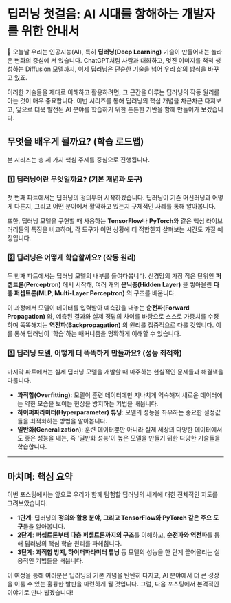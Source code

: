 # 딥러닝 첫걸음: AI 시대를 항해하는 개발자를 위한 안내서

👋 오늘날 우리는 인공지능(AI), 특히 **딥러닝(Deep Learning)** 기술이 만들어내는 놀라운 변화의 중심에 서 있습니다. ChatGPT처럼 사람과 대화하고, 멋진 이미지를 척척 생성하는 Diffusion 모델까지, 이제 딥러닝은 단순한 기술을 넘어 우리 삶의 방식을 바꾸고 있죠.

이러한 기술들을 제대로 이해하고 활용하려면, 그 근간을 이루는 딥러닝의 작동 원리를 아는 것이 매우 중요합니다. 이번 시리즈를 통해 딥러닝의 핵심 개념을 차근차근 다져보고, 앞으로 더욱 발전된 AI 분야를 학습하기 위한 튼튼한 기반을 함께 만들어가 보겠습니다.

## 무엇을 배우게 될까요? (학습 로드맵)

본 시리즈는 총 세 가지 핵심 주제를 중심으로 진행됩니다.

### 1️⃣ 딥러닝이란 무엇일까요? (기본 개념과 도구)

첫 번째 파트에서는 딥러닝의 정의부터 시작하겠습니다. 딥러닝이 기존 머신러닝과 어떻게 다른지, 그리고 어떤 분야에서 활약하고 있는지 구체적인 사례를 통해 알아봅니다.

또한, 딥러닝 모델을 구현할 때 사용하는 **TensorFlow**나 **PyTorch**와 같은 핵심 라이브러리들의 특징을 비교하며, 각 도구가 어떤 상황에 더 적합한지 살펴보는 시간도 가질 예정입니다.

### 2️⃣ 딥러닝은 어떻게 학습할까요? (작동 원리)

두 번째 파트에서는 딥러닝 모델의 내부를 들여다봅니다. 신경망의 가장 작은 단위인 **퍼셉트론(Perceptron)** 에서 시작해, 여러 개의 **은닉층(Hidden Layer)** 을 쌓아올린 **다층 퍼셉트론(MLP, Multi-Layer Perceptron)** 의 구조를 배웁니다.

이 과정에서 모델이 데이터를 입력받아 예측값을 내놓는 **순전파(Forward Propagation)** 와, 예측된 결과와 실제 정답의 차이를 바탕으로 스스로 가중치를 수정하며 똑똑해지는 **역전파(Backpropagation)** 의 원리를 집중적으로 다룰 것입니다. 이를 통해 딥러닝이 '학습'하는 매커니즘을 명확하게 이해할 수 있습니다.

### 3️⃣ 딥러닝 모델, 어떻게 더 똑똑하게 만들까요? (성능 최적화)

마지막 파트에서는 실제 딥러닝 모델을 개발할 때 마주하는 현실적인 문제들과 해결책을 다룹니다.

- **과적합(Overfitting)**: 모델이 훈련 데이터에만 지나치게 익숙해져 새로운 데이터에는 약한 모습을 보이는 현상을 방지하는 기법을 배웁니다.
- **하이퍼파라미터(Hyperparameter) 튜닝**: 모델의 성능을 좌우하는 중요한 설정값들을 최적화하는 방법을 알아봅니다.
- **일반화(Generalization)**: 훈련 데이터뿐만 아니라 실제 세상의 다양한 데이터에서도 좋은 성능을 내는, 즉 '일반화 성능'이 높은 모델을 만들기 위한 다양한 기술들을 학습합니다.

---

## 마치며: 핵심 요약

이번 포스팅에서는 앞으로 우리가 함께 탐험할 딥러닝의 세계에 대한 전체적인 지도를 그려보았습니다.

- **1단계**: 딥러닝의 **정의와 활용 분야, 그리고 TensorFlow와 PyTorch 같은 주요 도구**들을 알아봅니다.
- **2단계**: **퍼셉트론부터 다층 퍼셉트론까지의 구조**를 이해하고, **순전파와 역전파**를 통해 딥러닝의 핵심 학습 원리를 파헤칩니다.
- **3단계**: **과적합 방지, 하이퍼파라미터 튜닝** 등 모델의 성능을 한 단계 끌어올리는 실용적인 기법들을 배웁니다.

이 여정을 통해 여러분은 딥러닝의 기본 개념을 탄탄히 다지고, AI 분야에서 더 큰 성장을 이룰 수 있는 훌륭한 발판을 마련하게 될 것입니다. 그럼, 다음 포스팅에서 본격적인 이야기로 만나 뵙겠습니다!
